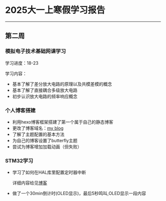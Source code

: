 # 2025大一上寒假学习报告

---

## 第二周

### 模拟电子技术基础网课学习

学习进度：18-23

学习内容：

- 基本了解了差分放大电路的原理以及共模差模的概念
- 基本了解了直接耦合多级放大电路
- 初步认识放大电路的频率响应概念

### 个人博客搭建

- 利用hexo博客框架搭建了第一个属于自己的静态博客
- 更改了博客域名：[my blog](https://www.wj-blog.top)
- 了解了主题配置的基本方法
- 为自己的博客设置了butterfly主题
- 尝试为博客增加加载动画（但失败）

### STM32学习

- 学习了如何在HAL库里配置定时器中断

  详细内容给见[博客](https://www.wj-blog.top)
- 做了一个30min倒计时(OLED显示)，最后5秒鸣叫,OLED显示一段内容
